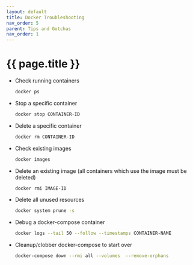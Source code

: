 ```yaml
---
layout: default
title: Docker Troubleshooting
nav_order: 5
parent: Tips and Gotchas
nav_order: 1
---
```

# {{ page.title }}  
- Check running containers
  ```sh
  docker ps
  ```
- Stop a specific container
  ```sh
  docker stop CONTAINER-ID
  ```
- Delete a specific container
  ```sh
  docker rm CONTAINER-ID
  ```
- Check existing images
  ```sh
  docker images
  ```
- Delete an existing image (all containers which use the image must be deleted)
  ```sh
  docker rmi IMAGE-ID
  ```
- Delete all unused resources
  ```sh
  docker system prune -s
  ```
- Debug a docker-compose container
  ```sh
  docker logs --tail 50 --follow --timestamps CONTAINER-NAME
  ```
- Cleanup/clobber docker-compose to start over
  ```sh
  docker-compose down --rmi all --volumes  --remove-orphans
  ```
